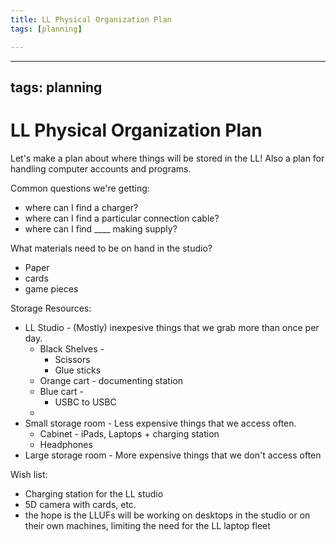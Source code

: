 ```yaml
---
title: LL Physical Organization Plan
tags: [planning]

---
```


---
tags: planning
---

# LL Physical Organization Plan

Let's make a plan about where things will be stored in the LL! Also a plan for handling computer accounts and programs.

Common questions we're getting:
* where can I find a charger?
* where can I find a particular connection cable?
* where can I find ____ making supply?


What materials need to be on hand in the studio?
* Paper
* cards
* game pieces

Storage Resources:
* LL Studio - (Mostly) inexpesive things that we grab more than once per day.
    * Black Shelves - 
        * Scissors
        * Glue sticks
    * Orange cart - documenting station
    * Blue cart - 
        * USBC to USBC
    * 
* Small storage room - Less expensive things that we access often.
    * Cabinet - iPads, Laptops + charging station
    * Headphones
* Large storage room - More expensive things that we don't access often


Wish list:
* Charging station for the LL studio
* 5D camera with cards, etc.
* the hope is the LLUFs will be working on desktops in the studio or on their own machines, limiting the need for the LL laptop fleet
